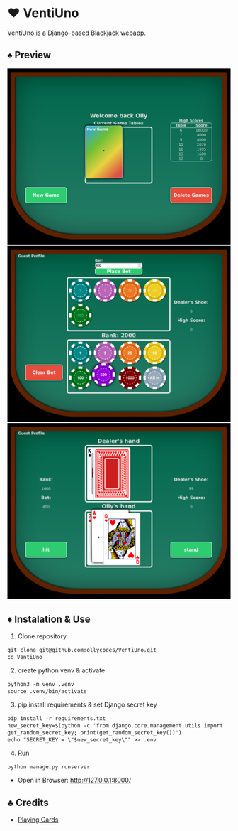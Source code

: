 # ❤️ VentiUno

VentiUno is a Django-based Blackjack webapp.

## ♠️ Preview
![Profile Preview Image](https://github.com/ollycodes/VentiUno/raw/main/blackjack/static/img/new_game.png)
![Betting Preview Image](https://github.com/ollycodes/VentiUno/raw/main/blackjack/static/img/bet.png)
![Game Preview Image](https://github.com/ollycodes/VentiUno/raw/main/blackjack/static/img/hand.png)

## ♦️ Instalation & Use
1. Clone repository.
```shell
git clone git@github.com:ollycodes/VentiUno.git
cd VentiUno
```

2. create python venv & activate
```shell
python3 -m venv .venv
source .venv/bin/activate
```

3. pip install requirements & set Django secret key
```shell
pip install -r requirements.txt
new_secret_key=$(python -c 'from django.core.management.utils import get_random_secret_key; print(get_random_secret_key())')  
echo "SECRET_KEY = \"$new_secret_key\"" >> .env
```

4. Run
```shell
python manage.py runserver
```
- Open in Browser: http://127.0.0.1:8000/

## ♣️ Credits
- [Playing Cards](https://tekeye.uk/playing_cards/svg-playing-cards)
